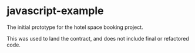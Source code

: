 javascript-example
==================

The initial prototype for the hotel space booking project.

This was used to land the contract, and does not include final or refactored code.
